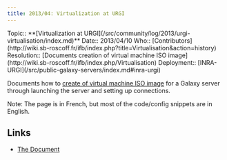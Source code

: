 ```yaml
---
title: 2013/04: Virtualization at URGI
---
```





<div class='logbox'>
 Topic:: **[Virtualization at URGI](/src/community/log/2013/urgi-virtualisation/index.md)**
 Date:: 2013/04/10
 Who:: [Contributors](http://wiki.sb-roscoff.fr/ifb/index.php?title=Virtualisation&action=history)
 Resolution:: [Documents creation of virtual machine ISO image](http://wiki.sb-roscoff.fr/ifb/index.php/Virtualisation)
 Deployment:: [INRA-URGI](/src/public-galaxy-servers/index.md#inra-urgi)
</div>

Documents how to [create of virtual machine ISO image](http://wiki.sb-roscoff.fr/ifb/index.php/Virtualisation) for a Galaxy server through launching the server and setting up connections.

Note: The page is in French, but most of the code/config snippets are in English.

## Links

* [The Document](http://wiki.sb-roscoff.fr/ifb/index.php/Virtualisation)
